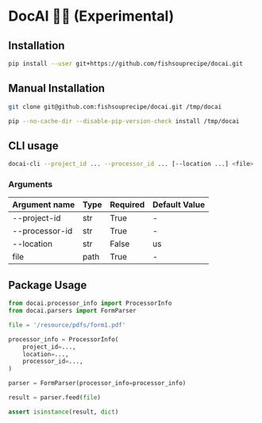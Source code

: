 # DocAI 🤖🧠 (Experimental)

## Installation

```bash
pip install --user git+https://github.com/fishsouprecipe/docai.git
```

## Manual Installation
```bash
git clone git@github.com:fishsouprecipe/docai.git /tmp/docai

pip --no-cache-dir --disable-pip-version-check install /tmp/docai
```

## CLI usage
```bash
docai-cli --project_id ... --processor_id ... [--location ...] <file>
```

### Arguments

Argument name | Type | Required | Default Value
-------- | ---- | -------- | -------------
--project-id | str | True | -
--processor-id | str | True | -
--location | str | False | us
file | path | True | -


## Package Usage
```python
from docai.processor_info import ProcessorInfo
from docai.parsers import FormParser

file = '/resource/pdfs/form1.pdf'

processor_info = ProcessorInfo(
    project_id=...,
    location=...,
    processor_id=...,
)

parser = FormParser(processor_info=processor_info)

result = parser.feed(file)

assert isinstance(result, dict)
```

